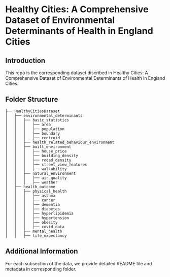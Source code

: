# Healthy Cities: A Comprehensive Dataset of Environmental Determinants of Health in England Cities

## Introduction

This repo is the corresponding dataset discribed in Healthy Cities: A Comprehensive Dataset of Environmental Determinants of Health in England Cities.

## Folder Structure
```none
├── HealthyCitiesDataset
│   ├── environmental_determinants
│   │   ├── basic_statistics 
│   │   │   ├── area
│   │   │   ├── population
│   │   │   ├── boundary
│   │   │   ├── centroid
│   │   ├── health_related_behaviour_environment
│   │   ├── built_environment
│   │   │   ├── house_price
│   │   │   ├── building_density
│   │   │   ├── rooad_density
│   │   │   ├── street_view_features
│   │   │   ├── walkability
│   │   ├── natural_environment
│   │   │   ├── air_quality
│   │   │   ├── weather
│   ├── health_outcome
│   │   ├── physical_health
│   │   │   ├── asthma
│   │   │   ├── cancer
│   │   │   ├── dementia
│   │   │   ├── diabetes
│   │   │   ├── hyperlipidemia
│   │   │   ├── hypertension
│   │   │   ├── obesity
│   │   │   ├── covid_data
│   │   ├── mental_health
│   │   ├── life_expectancy
```

## Additional Information
For each subsection of the data, we provide detailed README file and metadata in corresponding folder.
